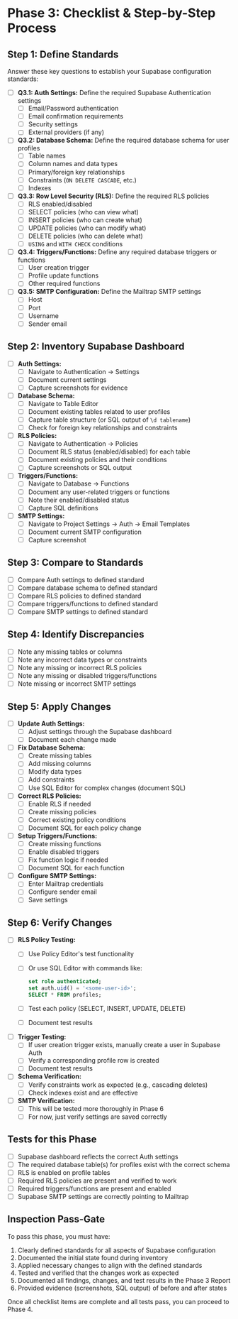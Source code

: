 # Phase 3: Checklist & Step-by-Step Process

## Step 1: Define Standards

Answer these key questions to establish your Supabase configuration standards:

- [ ] **Q3.1: Auth Settings:** Define the required Supabase Authentication settings
  - [ ] Email/Password authentication
  - [ ] Email confirmation requirements
  - [ ] Security settings
  - [ ] External providers (if any)

- [ ] **Q3.2: Database Schema:** Define the required database schema for user profiles
  - [ ] Table names
  - [ ] Column names and data types
  - [ ] Primary/foreign key relationships
  - [ ] Constraints (`ON DELETE CASCADE`, etc.)
  - [ ] Indexes

- [ ] **Q3.3: Row Level Security (RLS):** Define the required RLS policies
  - [ ] RLS enabled/disabled
  - [ ] SELECT policies (who can view what)
  - [ ] INSERT policies (who can create what)
  - [ ] UPDATE policies (who can modify what)
  - [ ] DELETE policies (who can delete what)
  - [ ] `USING` and `WITH CHECK` conditions

- [ ] **Q3.4: Triggers/Functions:** Define any required database triggers or functions
  - [ ] User creation trigger
  - [ ] Profile update functions
  - [ ] Other required functions

- [ ] **Q3.5: SMTP Configuration:** Define the Mailtrap SMTP settings
  - [ ] Host
  - [ ] Port
  - [ ] Username
  - [ ] Sender email

## Step 2: Inventory Supabase Dashboard

- [ ] **Auth Settings:**
  - [ ] Navigate to Authentication -> Settings
  - [ ] Document current settings
  - [ ] Capture screenshots for evidence

- [ ] **Database Schema:**
  - [ ] Navigate to Table Editor
  - [ ] Document existing tables related to user profiles
  - [ ] Capture table structure (or SQL output of `\d tablename`)
  - [ ] Check for foreign key relationships and constraints

- [ ] **RLS Policies:**
  - [ ] Navigate to Authentication -> Policies
  - [ ] Document RLS status (enabled/disabled) for each table
  - [ ] Document existing policies and their conditions
  - [ ] Capture screenshots or SQL output

- [ ] **Triggers/Functions:**
  - [ ] Navigate to Database -> Functions
  - [ ] Document any user-related triggers or functions
  - [ ] Note their enabled/disabled status
  - [ ] Capture SQL definitions

- [ ] **SMTP Settings:**
  - [ ] Navigate to Project Settings -> Auth -> Email Templates
  - [ ] Document current SMTP configuration
  - [ ] Capture screenshot

## Step 3: Compare to Standards

- [ ] Compare Auth settings to defined standard
- [ ] Compare database schema to defined standard
- [ ] Compare RLS policies to defined standard
- [ ] Compare triggers/functions to defined standard
- [ ] Compare SMTP settings to defined standard

## Step 4: Identify Discrepancies

- [ ] Note any missing tables or columns
- [ ] Note any incorrect data types or constraints
- [ ] Note any missing or incorrect RLS policies
- [ ] Note any missing or disabled triggers/functions
- [ ] Note missing or incorrect SMTP settings

## Step 5: Apply Changes

- [ ] **Update Auth Settings:**
  - [ ] Adjust settings through the Supabase dashboard
  - [ ] Document each change made

- [ ] **Fix Database Schema:**
  - [ ] Create missing tables
  - [ ] Add missing columns
  - [ ] Modify data types
  - [ ] Add constraints
  - [ ] Use SQL Editor for complex changes (document SQL)

- [ ] **Correct RLS Policies:**
  - [ ] Enable RLS if needed
  - [ ] Create missing policies
  - [ ] Correct existing policy conditions
  - [ ] Document SQL for each policy change

- [ ] **Setup Triggers/Functions:**
  - [ ] Create missing functions
  - [ ] Enable disabled triggers
  - [ ] Fix function logic if needed
  - [ ] Document SQL for each function

- [ ] **Configure SMTP Settings:**
  - [ ] Enter Mailtrap credentials
  - [ ] Configure sender email
  - [ ] Save settings

## Step 6: Verify Changes

- [ ] **RLS Policy Testing:**
  - [ ] Use Policy Editor's test functionality
  - [ ] Or use SQL Editor with commands like:

    ```sql
    set role authenticated;
    set auth.uid() = '<some-user-id>';
    SELECT * FROM profiles;
    ```

  - [ ] Test each policy (SELECT, INSERT, UPDATE, DELETE)
  - [ ] Document test results

- [ ] **Trigger Testing:**
  - [ ] If user creation trigger exists, manually create a user in Supabase Auth
  - [ ] Verify a corresponding profile row is created
  - [ ] Document test results

- [ ] **Schema Verification:**
  - [ ] Verify constraints work as expected (e.g., cascading deletes)
  - [ ] Check indexes exist and are effective

- [ ] **SMTP Verification:**
  - [ ] This will be tested more thoroughly in Phase 6
  - [ ] For now, just verify settings are saved correctly

## Tests for this Phase

- [ ] Supabase dashboard reflects the correct Auth settings
- [ ] The required database table(s) for profiles exist with the correct schema
- [ ] RLS is enabled on profile tables
- [ ] Required RLS policies are present and verified to work
- [ ] Required triggers/functions are present and enabled
- [ ] Supabase SMTP settings are correctly pointing to Mailtrap

## Inspection Pass-Gate

To pass this phase, you must have:

1. Clearly defined standards for all aspects of Supabase configuration
2. Documented the initial state found during inventory
3. Applied necessary changes to align with the defined standards
4. Tested and verified that the changes work as expected
5. Documented all findings, changes, and test results in the Phase 3 Report
6. Provided evidence (screenshots, SQL output) of before and after states

Once all checklist items are complete and all tests pass, you can proceed to Phase 4.
